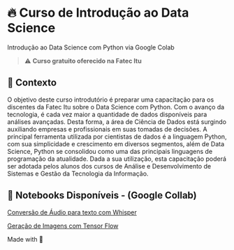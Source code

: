 # 🔥 Curso de Introdução ao Data Science

Introdução ao Data Science com Python via Google Colab

> ⚠️ **Curso gratuito oferecido na Fatec Itu**

## 🧠 Contexto

O objetivo deste curso introdutório é preparar uma capacitação para os discentes da Fatec Itu sobre o Data Science com Python. Com o avanço da tecnologia, é cada vez maior a quantidade de dados disponíveis para análises avançadas. Desta forma, a área de Ciência de Dados está surgindo auxiliando empresas e profissionais em suas tomadas de decisões. A principal ferramenta utilizada por cientistas de dados é a linguagem Python, com sua simplicidade e crescimento em diversos segmentos, além de Data Science, Python se consolidou como uma das principais linguagens de programação da atualidade.
Dada a sua utilização, esta capacitação poderá ser adotada pelos alunos dos cursos de Análise e Desenvolvimento de Sistemas e Gestão da Tecnologia da Informação. 

## 📔 Notebooks Disponíveis - (Google Collab)

[Conversão de Áudio para texto com Whisper](https://colab.research.google.com/drive/1-qHJOvIEVWVnl12EoS-5vYnQdAYcQY9H?usp=sharing)

[Geração de Imagens com Tensor Flow](https://colab.research.google.com/drive/1lEPpIhcXE7hdMsO1lFgDyzDyAqC-UlqB?usp=sharing)



Made with 💜
